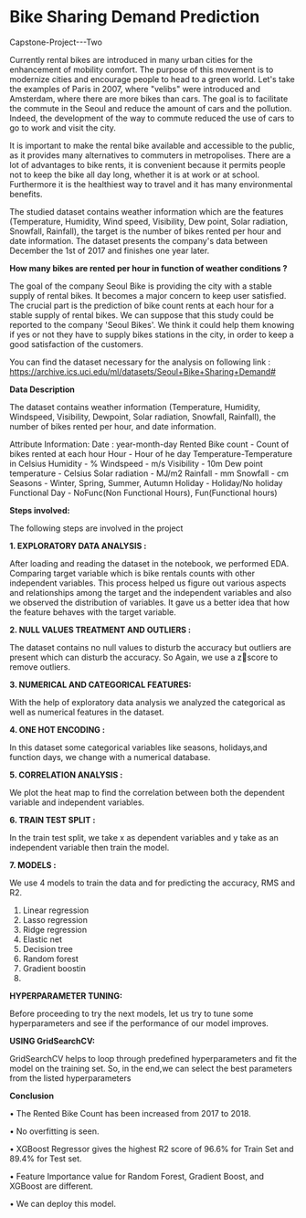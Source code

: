 # Bike Sharing Demand Prediction
Capstone-Project---Two

Currently rental bikes are introduced in many urban cities for the enhancement of mobility comfort. The purpose of this movement is to modernize cities and encourage people to head to a green world. Let's take the examples of Paris in 2007, where "velibs" were introduced and Amsterdam, where there are more bikes than cars. The goal is to facilitate the commute in the Seoul and reduce the amount of cars and the pollution. Indeed, the development of the way to commute reduced the use of cars to go to work and visit the city.

It is important to make the rental bike available and accessible to the public, as it provides many alternatives to commuters in metropolises. There are a lot of advantages to bike rents, it is convenient because it permits people not to keep the bike all day long, whether it is at work or at school. Furthermore it is the healthiest way to travel and it has many environmental benefits.

The studied dataset contains weather information which are the features (Temperature, Humidity, Wind speed, Visibility, Dew point, Solar radiation, Snowfall, Rainfall), the target is the number of bikes rented per hour and date information. The dataset presents the company's data between December the 1st of 2017 and finishes one year later.

**How many bikes are rented per hour in function of weather conditions ?**

The goal of the company Seoul Bike is providing the city with a stable supply of rental bikes. It becomes a major concern to keep user satisfied. The crucial part is the prediction of bike count rents at each hour for a stable supply of rental bikes. We can suppose that this study could be reported to the company 'Seoul Bikes'. We think it could help them knowing if yes or not they have to supply bikes stations in the city, in order to keep a good satisfaction of the customers.

You can find the dataset necessary for the analysis on following link : https://archive.ics.uci.edu/ml/datasets/Seoul+Bike+Sharing+Demand#

**Data Description**

The dataset contains weather information (Temperature, Humidity, Windspeed, Visibility, Dewpoint, Solar radiation, Snowfall, Rainfall), the number of bikes rented per hour, and date information.

Attribute Information:
Date : year-month-day
Rented Bike count - Count of bikes rented at each hour
Hour - Hour of he day
Temperature-Temperature in Celsius
Humidity - %
Windspeed - m/s
Visibility - 10m
Dew point temperature - Celsius
Solar radiation - MJ/m2
Rainfall - mm
Snowfall - cm
Seasons - Winter, Spring, Summer, Autumn
Holiday - Holiday/No holiday
Functional Day - NoFunc(Non Functional Hours), Fun(Functional hours)

**Steps involved:**

The following steps are involved in the 
project

**1. EXPLORATORY DATA ANALYSIS :** 

After loading and reading the dataset in the notebook, we performed EDA. Comparing target variable which is bike rentals counts with other independent variables. This process helped us figure out various aspects and relationships among the target and the independent variables and also we observed the distribution of variables. It gave us a better idea that how the feature behaves with the target variable.

**2. NULL VALUES TREATMENT AND OUTLIERS :**

The dataset contains no null values to disturb the accuracy but outliers are present which can disturb the accuracy. So Again, we use a zscore to remove outliers.

**3. NUMERICAL AND CATEGORICAL FEATURES:**

With the help of exploratory data analysis we analyzed the categorical as well as numerical features in the dataset.

**4. ONE HOT ENCODING :**

In this dataset some categorical variables like seasons, holidays,and function days, we change with a numerical database.

**5. CORRELATION ANALYSIS :**

We plot the heat map to find the correlation between both the dependent variable and independent variables.

**6. TRAIN TEST SPLIT :**

In the train test split, we take x as dependent variables and y take as an independent variable then train the model.

**7. MODELS :**

We use 4 models to train the data 
and for predicting the accuracy, 
RMS and R2. 

1. Linear regression
2. Lasso regression
3. Ridge regression
4. Elastic net
5. Decision tree
6. Random forest
7. Gradient boostin
8. 
**HYPERPARAMETER TUNING:**

Before proceeding to try the next models, let us try to tune some hyperparameters and see if the performance of our model improves.

**USING GridSearchCV:**

GridSearchCV helps to loop through predefined hyperparameters and fit the model on the training set. So, in the end,we can select the best parameters from the listed hyperparameters

**Conclusion**


• The Rented Bike Count has been increased from 2017 to 2018.

• No overfitting is seen.

• XGBoost Regressor gives the highest R2 score of 96.6% for Train Set and 89.4% for Test set.

• Feature Importance value for Random Forest, Gradient Boost, and XGBoost are different.

• We can deploy this model.
